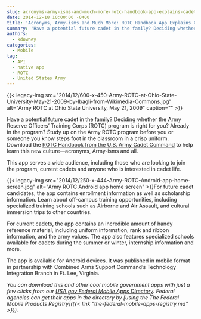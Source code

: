 ```yaml
---
slug: acronyms-army-isms-and-much-more-rotc-handbook-app-explains-cadet-life
date: 2014-12-18 10:00:00 -0400
title: 'Acronyms, Army-isms and Much More: ROTC Handbook App Explains Cadet Life'
summary: 'Have a potential future cadet in the family? Deciding whether the Army Reserve Officers&#8217; Training Corps (ROTC) program is right for you? Already in the program? Study up on the Army ROTC program before you or someone you know steps foot in the classroom in a crisp uniform. Download the ROTC Handbook from the U.S.'
authors:
  - kdowney
categories:
  - Mobile
tag:
  - API
  - native app
  - ROTC
  - United States Army
---
```


{{< legacy-img src="2014/12/600-x-450-Army-ROTC-at-Ohio-State-University-May-21-2009-by-Ibagli-from-Wikimedia-Commons.jpg" alt="Army ROTC at Ohio State University, May 21, 2009" caption="" >}} 

Have a potential future cadet in the family? Deciding whether the Army Reserve Officers&#8217; Training Corps (ROTC) program is right for you? Already in the program? Study up on the Army ROTC program before you or someone you know steps foot in the classroom in a crisp uniform. Download the [ROTC Handbook from the U.S. Army Cadet Command](https://play.google.com/store/apps/details?id=mil.armyrotc.handbook) to help learn this new culture—acronyms, Army-isms and all.

This app serves a wide audience, including those who are looking to join the program, current cadets and anyone who is interested in cadet life.

{{< legacy-img src="2014/12/250-x-444-Army-ROTC-Android-app-home-screen.jpg" alt="Army ROTC Android app home screen" >}}For future cadet candidates, the app contains enrollment information as well as scholarship information. Learn about off-campus training opportunities, including specialized training schools such as Airborne and Air Assault, and cultural immersion trips to other countries.

For current cadets, the app contains an incredible amount of handy reference material, including uniform information, rank and ribbon information, and the army values. The app also features specialized schools available for cadets during the summer or winter, internship information and more.

The app is available for Android devices. It was published in mobile format in partnership with Combined Arms Support Command’s Technology Integration Branch in Ft. Lee, Virginia.

_You can download this and other cool mobile government apps with just a few clicks from our [USA.gov Federal Mobile Apps Directory](http://www.usa.gov/mobileapps.shtml). Federal agencies can get their apps in the directory by [using the The Federal Mobile Products Registry]({{< link "the-federal-mobile-apps-registry.md" >}})._